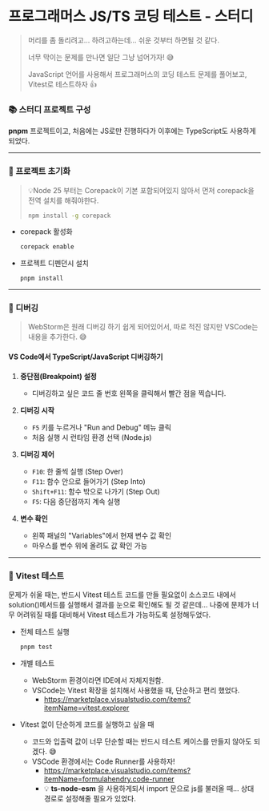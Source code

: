 # 프로그래머스 JS/TS 코딩 테스트 - 스터디

> 머리를 좀 돌리려고... 하려고하는데... 쉬운 것부터 하면될 것 같다.
>
> 너무 막이는 문제를 만나면 일단 그냥 넘어가자! 😅
>
> JavaScript 언어를 사용해서 프로그래머스의 코딩 테스트 문제를 풀어보고, Vitest로 테스트하자 👍



### 📚 스터디 프로젝트  구성

**pnpm** 프로젝트이고, 처음에는 JS로만 진행하다가 이후에는 TypeScript도 사용하게 되었다.

---
### 🚀 프로젝트 초기화

> 💡Node 25 부터는 Corepack이 기본 포함되어있지 않아서 먼저 corepack을 전역 설치를 해줘야한다.
>
> ```sh
> npm install -g corepack
> ```

* corepack 활성화

  ```sh
  corepack enable
  ```

* 프로젝트 디펜던시 설치

  ```sh
  pnpm install
  ```

---
### 🐛 디버깅 

> WebStorm은 원래 디버깅 하기 쉽게 되어있어서, 
> 따로 적진 않지만 VSCode는 내용을 추가한다. 😅

#### VS Code에서 TypeScript/JavaScript 디버깅하기

1. **중단점(Breakpoint) 설정**
   - 디버깅하고 싶은 코드 줄 번호 왼쪽을 클릭해서 빨간 점을 찍습니다.

2. **디버깅 시작**
   - `F5` 키를 누르거나 "Run and Debug" 메뉴 클릭
   - 처음 실행 시 런타임 환경 선택 (Node.js)

3. **디버깅 제어**
   - `F10`: 한 줄씩 실행 (Step Over)
   - `F11`: 함수 안으로 들어가기 (Step Into)
   - `Shift+F11`: 함수 밖으로 나가기 (Step Out)
   - `F5`: 다음 중단점까지 계속 실행

4. **변수 확인**
   - 왼쪽 패널의 "Variables"에서 현재 변수 값 확인
   - 마우스를 변수 위에 올려도 값 확인 가능

---
### 🧪 Vitest 테스트

문제가 쉬울 때는, 반드시 Vitest 테스트 코드를 만들 필요없이 소스코드 내에서 solution()메서드를 실행해서 결과를 눈으로 확인해도 될 것 같은데... 나중에 문제가 너무 어려워질 때를 대비해서 Vitest 테스트가 가능하도록 설정해두었다.

* 전체 테스트 실행

  ```sh
  pnpm test
  ```

* 개별 테스트

  * WebStorm 환경이라면 IDE에서 자체지원함.
  * VSCode는 Vitest 확장을 설치해서 사용했을 때, 단순하고 편리 했었다.
    * https://marketplace.visualstudio.com/items?itemName=vitest.explorer


* Vitest 없이 단순하게 코드를 실행하고 싶을 때
  * 코드와 입출력 값이 너무 단순할 때는 반드시 테스트 케이스를 만들지 않아도 되겠다. 😅
  * VSCode 환경에서는 Code Runner를 사용하자!
    * https://marketplace.visualstudio.com/items?itemName=formulahendry.code-runner
    * 💡 **ts-node-esm** 을 사용하게되서 import 문으로 js를 불러올 때... 상대 경로로 설정해줄 필요가 있었다.

